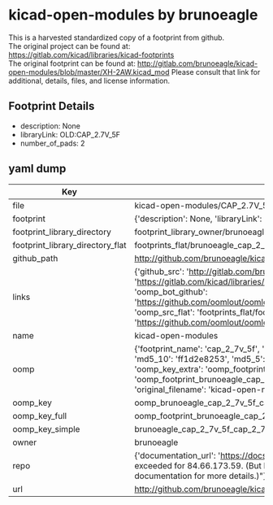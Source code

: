 # kicad-open-modules by brunoeagle  
This is a harvested standardized copy of a footprint from github.  
The original project can be found at:  
https://gitlab.com/kicad/libraries/kicad-footprints  
The original footprint can be found at:
http://gitlab.com/brunoeagle/kicad-open-modules/blob/master/XH-2AW.kicad_mod
Please consult that link for additional, details, files, and license information.  
## Footprint Details
* description: None  
* libraryLink: OLD:CAP_2.7V_5F  
* number_of_pads: 2  
## yaml dump  
| Key | Value |  
| --- | --- |  
| file | kicad-open-modules/CAP_2.7V_5F.kicad_mod |  
| footprint | {'description': None, 'libraryLink': 'OLD:CAP_2.7V_5F', 'number_of_pads': 2} |  
| footprint_library_directory | footprint_library_owner/brunoeagle_kicad-open-modules |  
| footprint_library_directory_flat | footprints_flat/brunoeagle_cap_2_7v_5f_cap_2_7v_5f/working |  
| github_path | http://github.com/brunoeagle/kicad-open-modules/blob/master/CAP_2.7V_5F.kicad_mod |  
| links | {'github_src': 'http://gitlab.com/brunoeagle/kicad-open-modules/blob/master/XH-2AW.kicad_mod', 'github_src_repo': 'https://gitlab.com/kicad/libraries/kicad-footprints', 'oomp_bot': 'footprints/brunoeagle_cap_2_7v_5f_cap_2_7v_5f/working', 'oomp_bot_github': 'https://github.com/oomlout/oomlout_oomp_footprint_bot/tree/main/footprints/brunoeagle_cap_2_7v_5f_cap_2_7v_5f/working', 'oomp_src_flat': 'footprints_flat/footprints_flat/brunoeagle_cap_2_7v_5f_cap_2_7v_5f/working', 'oomp_src_flat_github': 'https://github.com/oomlout/oomlout_oomp_footprint_src/tree/main/footprints_flat/brunoeagle_cap_2_7v_5f_cap_2_7v_5f/working'} |  
| name | kicad-open-modules |  
| oomp | {'footprint_name': 'cap_2_7v_5f', 'library_name': 'cap_2_7v_5f_kicad_mod', 'md5': 'ff1d2e825320dfd8c37294b1d2354571', 'md5_10': 'ff1d2e8253', 'md5_5': 'ff1d2', 'md5_6': 'ff1d2e', 'oomp_key': 'oomp_brunoeagle_cap_2_7v_5f_cap_2_7v_5f', 'oomp_key_extra': 'oomp_footprint_brunoeagle_cap_2_7v_5f_cap_2_7v_5f', 'oomp_key_full': 'oomp_footprint_brunoeagle_cap_2_7v_5f_cap_2_7v_5f_ff1d2e', 'oomp_key_simple': 'brunoeagle_cap_2_7v_5f_cap_2_7v_5f', 'original_filename': 'kicad-open-modules/CAP_2.7V_5F.kicad_mod', 'owner_name': 'brunoeagle'} |  
| oomp_key | oomp_brunoeagle_cap_2_7v_5f_cap_2_7v_5f |  
| oomp_key_full | oomp_footprint_brunoeagle_cap_2_7v_5f_cap_2_7v_5f |  
| oomp_key_simple | brunoeagle_cap_2_7v_5f_cap_2_7v_5f |  
| owner | brunoeagle |  
| repo | {'documentation_url': 'https://docs.github.com/rest/overview/resources-in-the-rest-api#rate-limiting', 'message': "API rate limit exceeded for 84.66.173.59. (But here's the good news: Authenticated requests get a higher rate limit. Check out the documentation for more details.)"} |  
| url | http://github.com/brunoeagle/kicad-open-modules |  

